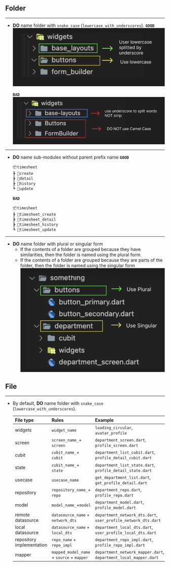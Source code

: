 ## Folder

---

- **DO** name folder with `snake_case` (`lowercase_with_underscores`).
  **`GOOD`**
  ![folder_lowercase_good_example](./../assets/folder_lower_case_good_example.png)

  **`BAD`**
  ![folder_lowercase_good_example](./../assets/folder_lower_case_bad_example.png)

---

- **DO** name sub-modules without parent prefix name
  **`GOOD`**

  ```
  📦timesheet
  ┣ 📂create
  ┣ 📂detail
  ┣ 📂history
  ┗ 📂update
  ```

  **`BAD`**

  ```
  📦timesheet
  ┣ 📂timesheet_create
  ┣ 📂timesheet_detail
  ┣ 📂timesheet_history
  ┗ 📂timesheet_update
  ```

---

- **DO** name folder with plural or singular form
  - If the contents of a folder are grouped because they have similarities, then the folder is named using the plural form.
  - If the contents of a folder are grouped because they are parts of the folder, then the folder is named using the singular form
    ![folder_plural_singular_example](./../assets/folder_plural_singular_example.png)

## File

---

- By default, **DO** name folder with `snake_case` (`lowercase_with_underscores`).

  | File type                 | Rules                                     | Example                                                          |
  | ------------------------- | ----------------------------------------- | ---------------------------------------------------------------- |
  | widgets                   | `widget_name`                             | `loading_circular`, `avatar_profile`                             |
  | screen                    | `screen_name_`+ `screen`                  | `department_screen.dart`, `profile_screen.dart`                  |
  | cubit                     | `cubit_name_`+ `cubit`                    | `department_list_cubit.dart`, `profile_detail_cubit.dart`        |
  | state                     | `cubit_name_`+ `state`                    | `department_list_state.dart`, `profile_detail_state.dart`        |
  | usecase                   | `usecase_name`                            | `get_department_list.dart`, `get_profile_detail.dart`            |
  | repository                | `repository_name_`+ `repo`                | `department_repo.dart`, `profile_repo.dart`                      |
  | model                     | `model_name_`+`model`                     | `department_model.dart`, `profile_model.dart`                    |
  | remote datasource         | `datasource_name` + `network_dts`         | `department_network_dts.dart`, `user_profile_network_dts.dart`   |
  | local datasource          | `datasource_name` + `local_dts`           | `department_local_dts.dart`, `user_profile_local_dts.dart`       |
  | repository implementation | `repo_name` + `repo_impl`                 | `department_repo_impl.dart`, `profile_repo_impl.dart`            |
  | mapper                    | `mapped_model_name` + `source` + `mapper` | `department_network_mapper.dart`, `department_local_mapper.dart` |
